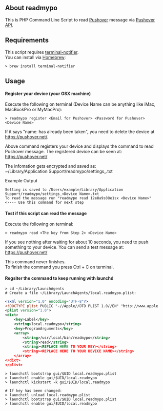 ## About readmypo

This is PHP Command Line Script to read [Pushover](https://pushover.net/) message via [Pushover API](https://pushover.net/api/client).

## Requirements

This script requires [terminal-notifier](https://github.com/julienXX/terminal-notifier).  
You can install via [Homebrew](http://brew.sh/):

```
> brew install terminal-notifier
```

## Usage

#### Register your device (your OSX machine)

Execute the following on terminal (Device Name can be anything like iMac, MacBookPro or MyMacPro):

```shell
> readmypo register <Email for Pushover> <Password for Pushover> <Device Name>
```

If it says "name: has already been taken", you need to delete the device at https://pushover.net/.

Above command registers your device and displays the command to read Pushover message.
The registered device can be seen at: https://pushover.net/

The infomation gets encrypted and saved as:  
~/Library/Application Support/readmypo/settings_<Device Name>.txt

Example Output
```shell
Setting is saved to /Users/example/Library/Application Support/readmypo/settings_<Device Name>.txt
To read the message run "readmypo read 12e8a9s08e1sx <Device Name>"   <---- Use this command for next step
```

#### Test if this script can read the message

Execute the following on terminal:

```shell
> readmypo read <The key from Step 2> <Device Name>
```

If you see nothing after waiting for about 10 seconds, you need to push something to your device.
You can send a test message at: https://pushover.net/

This command never finishes.  
To finish the command you press Ctrl + C on terminal.

#### Regsiter the command to keep running with launchd

```shell
> cd ~/Library/LaunchAgents
# Create a file ~/Library/LaunchAgents/local.readmypo.plist:
```

```xml
<?xml version="1.0" encoding="UTF-8"?>
<!DOCTYPE plist PUBLIC "-//Apple//DTD PLIST 1.0//EN" "http://www.apple.com/DTDs/PropertyList-1.0.dtd">
<plist version="1.0">
<dict>
    <key>Label</key>
    <string>local.readmypo</string>
    <key>ProgramArguments</key>
    <array>
        <string>/usr/local/bin/readmypo</string>
        <string>read</string>
        <string><REPLACE HERE TO YOUR KEY></string>
        <string><REPLACE HERE TO YOUR DEVICE NAME></string>
    </array>
</dict>
</plist>
```

```shell
> launchctl bootstrap gui/$UID local.readmypo.plist
> launchctl enable gui/$UID/local.readmypo
> launchctl kickstart -k gui/$UID/local.readmypo

# If key has been changed:
> launchctl unload local.readmypo.plist
> launchctl bootstrap gui/$UID local.readmypo.plist
> launchctl enable gui/$UID/local.readmypo
```

